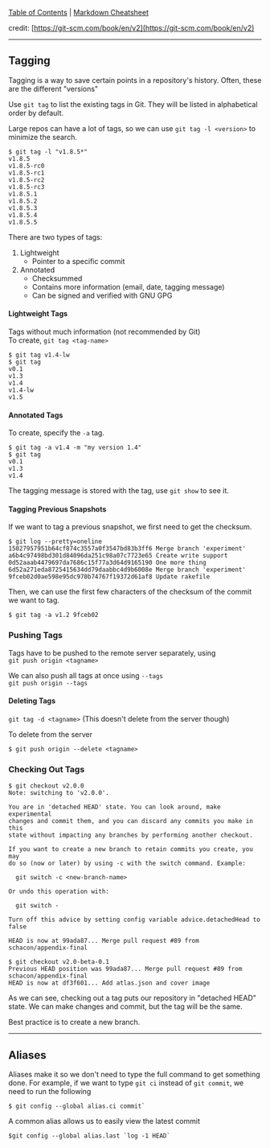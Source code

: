 [Table of Contents](README.md) | [Markdown Cheatsheet](/Markdown%20Cheatsheet.md)

credit: [https://git-scm.com/book/en/v2](https://git-scm.com/book/en/v2)
___

## Tagging

Tagging is a way to save certain points in a repository's history.
Often, these are the different "versions"

Use `git tag` to list the existing tags in Git. They will be listed in alphabetical order by default.

Large repos can have a lot of tags, so we can use `git tag -l <version>` to minimize the search. 

```console
$ git tag -l "v1.8.5*"
v1.8.5
v1.8.5-rc0
v1.8.5-rc1
v1.8.5-rc2
v1.8.5-rc3
v1.8.5.1
v1.8.5.2
v1.8.5.3
v1.8.5.4
v1.8.5.5
```

There are two types of tags:
1. Lightweight
	- Pointer to a specific commit
2. Annotated
	- Checksummed 
	- Contains more information (email, date, tagging message)
	- Can be signed and verified with GNU GPG


#### Lightweight Tags

Tags without much information (not recommended by Git)\
To create, `git tag <tag-name>`

```console
$ git tag v1.4-lw
$ git tag
v0.1
v1.3
v1.4
v1.4-lw
v1.5
```

#### Annotated Tags

To create, specify the `-a` tag.

```console
$ git tag -a v1.4 -m "my version 1.4"
$ git tag
v0.1
v1.3
v1.4
```

The tagging message is stored with the tag, use `git show` to see it.


#### Tagging Previous Snapshots

If we want to tag a previous snapshot, we first need to get the checksum.

```console
$ git log --pretty=oneline
15027957951b64cf874c3557a0f3547bd83b3ff6 Merge branch 'experiment'
a6b4c97498bd301d84096da251c98a07c7723e65 Create write support
0d52aaab4479697da7686c15f77a3d64d9165190 One more thing
6d52a271eda8725415634dd79daabbc4d9b6008e Merge branch 'experiment'
9fceb02d0ae598e95dc970b74767f19372d61af8 Update rakefile
```

Then, we can use the first few characters of the checksum of the commit we want to tag.

```console
$ git tag -a v1.2 9fceb02
```

### Pushing Tags

Tags have to be pushed to the remote server separately, using \
`git push origin <tagname>`

We can also push all tags at once using `--tags`\
`git push origin --tags`

#### Deleting Tags

`git tag -d <tagname>` (This doesn't delete from the server though)

To delete from the server
```console
$ git push origin --delete <tagname>
```

### Checking Out Tags

```console
$ git checkout v2.0.0
Note: switching to 'v2.0.0'.

You are in 'detached HEAD' state. You can look around, make experimental
changes and commit them, and you can discard any commits you make in this
state without impacting any branches by performing another checkout.

If you want to create a new branch to retain commits you create, you may
do so (now or later) by using -c with the switch command. Example:

  git switch -c <new-branch-name>

Or undo this operation with:

  git switch -

Turn off this advice by setting config variable advice.detachedHead to false

HEAD is now at 99ada87... Merge pull request #89 from schacon/appendix-final

$ git checkout v2.0-beta-0.1
Previous HEAD position was 99ada87... Merge pull request #89 from schacon/appendix-final
HEAD is now at df3f601... Add atlas.json and cover image
```

As we can see, checking out a tag puts our repository in "detached HEAD" state. We can make changes and commit, but the tag will be the same.

Best practice is to create a new branch.

____

## Aliases

Aliases make it so we don't need to type the full command to get something done. For example, if we want to type `git ci` instead of `git commit`, we need to run the following

```console
$ git config --global alias.ci commit`
```

A common alias allows us to easily view the latest commit

```console
$git config --global alias.last `log -1 HEAD`
```









